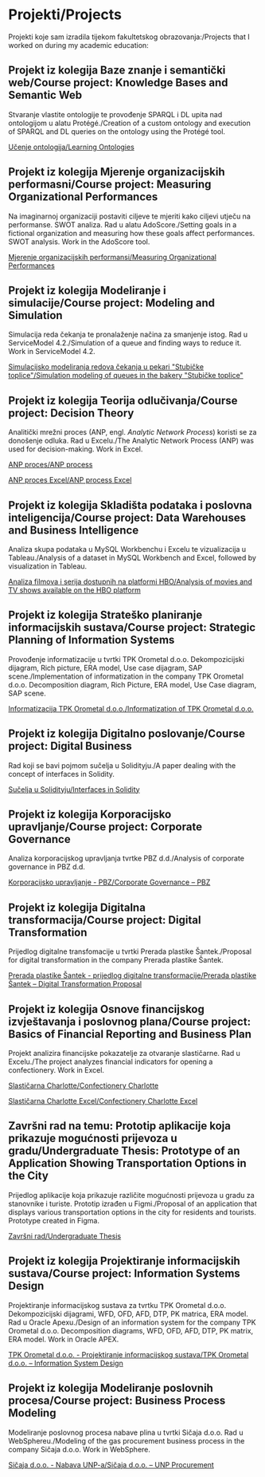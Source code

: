 # Projekti/Projects
Projekti koje sam izradila tijekom fakultetskog obrazovanja:/Projects that I worked on during my academic education:
## Projekt iz kolegija Baze znanje i semantički web/Course project: Knowledge Bases and Semantic Web
Stvaranje vlastite ontologije te provođenje SPARQL i DL upita nad ontologijom u alatu Protégé./Creation of a custom ontology and execution of SPARQL and DL queries on the ontology using the Protégé tool.

[Učenje ontologija/Learning Ontologies](https://github.com/iudovcic13/Projekti/blob/c224576569a1310e4ebf81eed88fada2fa19913b/U%C4%8Denje%20ontologija.pdf
)

## Projekt iz kolegija Mjerenje organizacijskih performasni/Course project: Measuring Organizational Performances
Na imaginarnoj organizaciji postaviti ciljeve te mjeriti kako ciljevi utječu na performanse. SWOT analiza. Rad u alatu AdoScore./Setting goals in a fictional organization and measuring how these goals affect performances. SWOT analysis. Work in the AdoScore tool.

[Mjerenje organizacijskih performansi/Measuring Organizational Performances](https://github.com/iudovcic13/Projekti/blob/6e0c9f9200bb72d5fed9824af4a5c59d25c93365/MIS_Belinic_Kajzogaj_Lovasic_Udovcic.pdf
)

## Projekt iz kolegija Modeliranje i simulacije/Course project: Modeling and Simulation
Simulacija reda čekanja te pronalaženje načina za smanjenje istog. Rad u ServiceModel 4.2./Simulation of a queue and finding ways to reduce it. Work in ServiceModel 4.2.

[Simulacijsko modeliranja redova čekanja u pekari "Stubičke toplice"/Simulation modeling of queues in the bakery "Stubičke toplice"](https://github.com/iudovcic13/Projekti/blob/6e0c9f9200bb72d5fed9824af4a5c59d25c93365/MIS_Belinic_Kajzogaj_Lovasic_Udovcic.pdf
)

## Projekt iz kolegija Teorija odlučivanja/Course project: Decision Theory
Analitički mrežni proces (ANP, engl. _Analytic Network Process_) koristi se za donošenje odluka. Rad u Excelu./The Analytic Network Process (ANP) was used for decision-making. Work in Excel.

[ANP proces/ANP process](https://github.com/iudovcic13/Projekti/blob/02b97216532ff7c725e4472b004d25d84113dfad/ANP%20metoda%20za%20dono%C5%A1enje%20odluke.pdf)

[ANP proces Excel/ANP process Excel](https://view.officeapps.live.com/op/view.aspx?src=https%3A%2F%2Fraw.githubusercontent.com%2Fiudovcic13%2FProjekti%2Frefs%2Fheads%2Fmain%2FANP%2520metoda%2520za%2520dono%25C5%25A1enje%2520odluke%2520-%2520Excel.xlsx&wdOrigin=BROWSELINK)

## Projekt iz kolegija Skladišta podataka i poslovna inteligencija/Course project: Data Warehouses and Business Intelligence
Analiza skupa podataka u MySQL Workbenchu i Excelu te vizualizacija u Tableau./Analysis of a dataset in MySQL Workbench and Excel, followed by visualization in Tableau.

[Analiza filmova i serija dostupnih na platformi HBO/Analysis of movies and TV shows available on the HBO platform](https://github.com/iudovcic13/Projekti/blob/c5f917d183b299258f959eb309f42ebcd92a9a37/Analiza%20podataka%20o%20filmovima%20i%20serijama%20na%20platformi%20HBO.pdf)

## Projekt iz kolegija Strateško planiranje informacijskih sustava/Course project: Strategic Planning of Information Systems
Provođenje informatizacije u tvrtki TPK Orometal d.o.o. Dekompozicijski dijagram, Rich picture, ERA model, Use case dijagram, SAP scene./Implementation of informatization in the company TPK Orometal d.o.o. Decomposition diagram, Rich Picture, ERA model, Use Case diagram, SAP scene. 

[Informatizacija TPK Orometal d.o.o./Informatization of TPK Orometal d.o.o.](https://github.com/iudovcic13/Projekti/blob/4835803dc739adc5244864c26e70c97715da6280/Koncept%20rje%C5%A1enja%20informatizacije%20u%20TPK%20Orometal.%20d.d.pdf)

## Projekt iz kolegija Digitalno poslovanje/Course project: Digital Business
Rad koji se bavi pojmom sučelja u Solidityju./A paper dealing with the concept of interfaces in Solidity.

[Sučelja u Solidityju/Interfaces in Solidity](https://github.com/iudovcic13/Projekti/blob/ea23dba31935af7916c64aead152af7cf39f34b8/Su%C4%8Delja%20(Interfaces)%20u%20Solidityju_Iva%20Udov%C4%8Di%C4%87%20(1).pdf)

## Projekt iz kolegija Korporacijsko upravljanje/Course project: Corporate Governance
Analiza korporacijskog upravljanja tvrtke PBZ d.d./Analysis of corporate governance in PBZ d.d.

[Korporacijsko upravljanje - PBZ/Corporate Governance – PBZ](https://github.com/iudovcic13/Projekti/blob/ea23dba31935af7916c64aead152af7cf39f34b8/Piljek_Radoti%C4%87_Udov%C4%8Di%C4%87_PBZ.pdf
)

## Projekt iz kolegija Digitalna transformacija/Course project: Digital Transformation
Prijedlog digitalne transfomacije u tvrtki Prerada plastike Šantek./Proposal for digital transformation in the company Prerada plastike Šantek.

[Prerada plastike Šantek - prijedlog digitalne transformacije/Prerada plastike Šantek – Digital Transformation Proposal](https://github.com/iudovcic13/Projekti/blob/ea23dba31935af7916c64aead152af7cf39f34b8/Prerada_Plastike_Santek_Digitalna%20transformacija.pdf)

## Projekt iz kolegija Osnove financijskog izvještavanja i poslovnog plana/Course project: Basics of Financial Reporting and Business Plan
Projekt analizira financijske pokazatelje za otvaranje slastičarne. Rad u Excelu./The project analyzes financial indicators for opening a confectionery. Work in Excel.

[Slastičarna Charlotte/Confectionery Charlotte](https://github.com/iudovcic13/Projekti/blob/ea23dba31935af7916c64aead152af7cf39f34b8/Slasti%C4%8Darna_Charlotte_-_Piljek_Previ%C5%A1i%C4%87_Udov%C4%8Di%C4%87.pdf)

[Slastičarna Charlotte Excel/Confectionery Charlotte Excel](https://view.officeapps.live.com/op/view.aspx?src=https%3A%2F%2Fraw.githubusercontent.com%2Fiudovcic13%2FProjekti%2Frefs%2Fheads%2Fmain%2FCharlotte.xlsx&wdOrigin=BROWSELINK)

## Završni rad na temu: Prototip aplikacije koja prikazuje mogućnosti prijevoza u gradu/Undergraduate Thesis: Prototype of an Application Showing Transportation Options in the City
Prijedlog aplikacije koja prikazuje različite mogućnosti prijevoza u gradu za stanovnike i turiste. Prototip izrađen u Figmi./Proposal of an application that displays various transportation options in the city for residents and tourists. Prototype created in Figma.

[Završni rad/Undergraduate Thesis](https://github.com/iudovcic13/Projekti/blob/8e89a4c559095092c6755be52454d655026b3d3e/Iva_Udov%C4%8Di%C4%87-Prototip_aplikacije_koja_prikazuje_mogu%C4%87nosti_prijevoza_u_gradu-Zavr%C5%A1ni%20rad.pdf)

## Projekt iz kolegija Projektiranje informacijskih sustava/Course project: Information Systems Design
Projektiranje informacijskog sustava za tvrtku TPK Orometal d.o.o. Dekompozicijski dijagrami, WFD, OFD, AFD, DTP, PK matrica, ERA model. Rad u Oracle Apexu./Design of an information system for the company TPK Orometal d.o.o. Decomposition diagrams, WFD, OFD, AFD, DTP, PK matrix, ERA model. Work in Oracle APEX.

[TPK Orometal d.o.o. - Projektiranje informacijskog sustava/TPK Orometal d.o.o. – Information System Design](https://github.com/iudovcic13/Projekti/blob/9eaac7302b6b69070052b4951f9428f178c5a887/Projektiranje%20informacijskog%20sustava%20za%20TPK%20Orometal.pdf)

## Projekt iz kolegija Modeliranje poslovnih procesa/Course project: Business Process Modeling
Modeliranje poslovnog procesa nabave plina u tvrtki Sičaja d.o.o. Rad u WebSphereu./Modeling of the gas procurement business process in the company Sičaja d.o.o. Work in WebSphere.

[Sičaja d.o.o. - Nabava UNP-a/Sičaja d.o.o. – UNP Procurement](https://github.com/iudovcic13/Projekti/blob/ea23dba31935af7916c64aead152af7cf39f34b8/Proces%20nabaviti%20UNP%20u%20SI%C4%8CAJA%20doo.pdf
)

 
